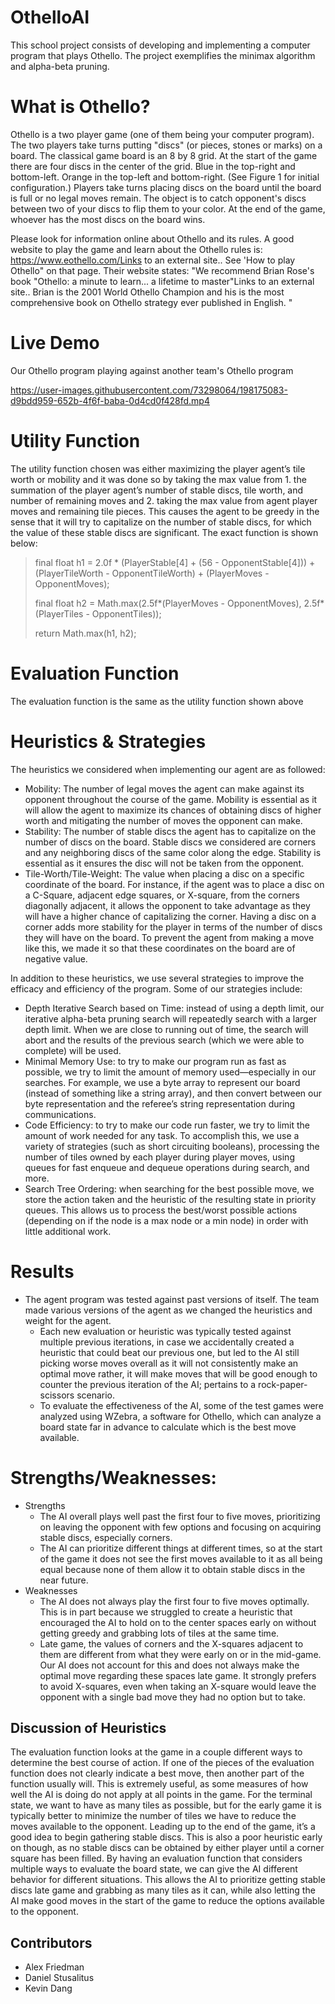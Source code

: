 # OthelloAI

This school project consists of developing and implementing a computer program that plays Othello. The project exemplifies the minimax algorithm and alpha-beta pruning.

# What is Othello?

Othello is a two player game (one of them being your computer program). The two players take turns putting "discs" (or pieces, stones or marks) on a board. The classical game board is an 8 by 8 grid. At the start of the game there are four discs in the center of the grid. Blue in the top-right and bottom-left. Orange in the top-left and bottom-right. (See Figure 1 for initial configuration.) Players take turns placing discs on the board until the board is full or no legal moves remain. The object is to catch opponent's discs between two of your discs to flip them to your color. At the end of the game, whoever has the most discs on the board wins. 

Please look for information online about Othello and its rules. A good website to play the game and learn about the Othello rules is:  https://www.eothello.com/Links to an external site.. See 'How to play Othello" on that page. Their website states: "We recommend Brian Rose's book "Othello: a minute to learn... a lifetime to master"Links to an external site.. Brian is the 2001 World Othello Champion and his is the most comprehensive book on Othello strategy ever published in English. "

# Live Demo

Our Othello program playing against another team's Othello program

https://user-images.githubusercontent.com/73298064/198175083-d9bdd959-652b-4f6f-baba-0d4cd0f428fd.mp4

# Utility Function
The utility function chosen was either maximizing the player agent’s tile worth or mobility and it was done so by taking the max value from 1. the summation of the player agent’s number of stable discs, tile worth, and number of remaining moves and 2. taking the max value from agent player moves and remaining tile pieces. This causes the agent to be greedy in the sense that it will try to capitalize on the number of stable discs, for which the value of these stable discs are significant. The exact function is shown below:

> final float h1 = 2.0f * (PlayerStable[4] + (56 - OpponentStable[4])) + (PlayerTileWorth - OpponentTileWorth) + (PlayerMoves - OpponentMoves);
> 
> final float h2 = Math.max(2.5f*(PlayerMoves - OpponentMoves), 2.5f*(PlayerTiles - OpponentTiles));
> 
> return Math.max(h1,  h2);

# Evaluation Function
The evaluation function is the same as the utility function shown above

# Heuristics & Strategies
The heuristics we considered when implementing our agent are as followed:
- Mobility:  The number of legal moves the agent can make against its opponent throughout the course of the game. Mobility is essential as it will allow the agent to maximize its chances of obtaining discs of higher worth and mitigating the number of moves the opponent can make. 
- Stability: The number of stable discs the agent has to capitalize on the number of discs on the board. Stable discs we considered are corners and any neighboring discs of the same color along the edge. Stability is essential as it ensures the disc will not be taken from the opponent.
- Tile-Worth/Tile-Weight: The value when placing a disc on a specific coordinate of the board. For instance, if the agent was to place a disc on a C-Square, adjacent edge squares, or X-square, from the corners diagonally adjacent, it allows the opponent to take advantage as they will have a higher chance of capitalizing the corner. Having a disc on a corner adds more stability for the player in terms of the number of discs they will have on the board. To prevent the agent from making a move like this, we made it so that these coordinates on the board are of negative value. 

In addition to these heuristics, we use several strategies to improve the efficacy and efficiency of the program. Some of our strategies include:
- Depth Iterative Search based on Time: instead of using a depth limit, our iterative alpha-beta pruning search will repeatedly search with a larger depth limit. When we are close to running out of time, the search will abort and the results of the previous search (which we were able to complete) will be used. 
- Minimal Memory Use: to try to make our program run as fast as possible, we try to limit the amount of memory used—especially in our searches. For example, we use a byte array to represent our board (instead of something like a string array), and then convert between our byte representation and the referee’s string representation during communications. 
- Code Efficiency: to try to make our code run faster, we try to limit the amount of work needed for any task. To accomplish this, we use a variety of strategies (such as short circuiting booleans), processing the number of tiles owned by each player during player moves, using queues for fast enqueue and dequeue operations during search, and more. 
- Search Tree Ordering: when searching for the best possible move, we store the action taken and the heuristic of the resulting state in priority queues. This allows us to process the best/worst possible actions (depending on if the node is a max node or a min node)  in order with little additional work. 

# Results
- The agent program was tested against past versions of itself. The team made various versions of the agent as we changed the heuristics and weight for the agent.
  - Each new evaluation or heuristic was typically tested against multiple previous iterations, in case we accidentally created a heuristic that could beat our previous one, but led to the AI still picking worse moves overall as it will not consistently  make an optimal move rather, it will make moves that will be good enough to counter the previous iteration of the AI; pertains to a rock-paper-scissors scenario.
  - To evaluate the effectiveness of the AI, some of the test games were analyzed using WZebra, a software for Othello, which can analyze a board state far in advance to calculate which is the best move available.
# Strengths/Weaknesses: 
- Strengths
  - The AI overall plays well past the first four to five moves, prioritizing on leaving the opponent with few options and focusing on acquiring stable discs, especially corners.
  - The AI can prioritize different things at different times, so at the start of the game it does not see the first moves available to it as all being equal because none of them allow it to obtain stable discs in the near future.
- Weaknesses
  - The AI does not always play the first four to five moves optimally. This is in part because we struggled to create a heuristic that encouraged the AI to hold on to the center spaces early on without getting greedy and grabbing lots of tiles at the same time.
  - Late game, the values of corners and the X-squares adjacent to them are different from what they were early on or in the mid-game. Our AI does not account for this and does not always make the optimal move regarding these spaces late game. It strongly prefers to avoid X-squares, even when taking an X-square would leave the opponent with a single bad move they had no option but to take.

## Discussion of Heuristics
The evaluation function looks at the game in a couple different ways to determine the best course of action. If one of the pieces of the evaluation function does not clearly indicate a best move, then another part of the function usually will. This is extremely useful, as some measures of how well the AI is doing do not apply at all points in the game. For the terminal state, we want to have as many tiles as possible, but for the early game it is typically better to minimize the number of tiles we have to reduce the moves available to the opponent. Leading up to the end of the game, it’s a good idea to begin gathering stable discs. This is also a poor heuristic early on though, as no stable discs can be obtained by either player until a corner square has been filled. By having an evaluation function that considers multiple ways to evaluate the board state, we can give the AI different behavior for different situations. This allows the AI to prioritize getting stable discs late game and grabbing as many tiles as it can, while also letting the AI make good moves in the start of the game to reduce the options available to the opponent.

## Contributors

- Alex Friedman
- Daniel Stusalitus
- Kevin Dang




